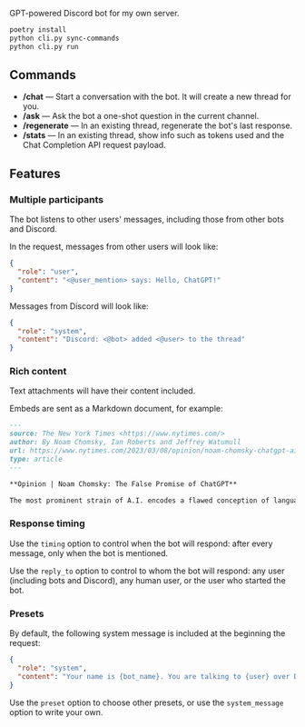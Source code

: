 GPT-powered Discord bot for my own server.

```bash
poetry install
python cli.py sync-commands
python cli.py run
```

## Commands

- **/chat** — Start a conversation with the bot. It will create a new thread for you.
- **/ask** — Ask the bot a one-shot question in the current channel.
- **/regenerate** — In an existing thread, regenerate the bot's last response.
- **/stats** — In an existing thread, show info such as tokens used and the Chat
  Completion API request payload.

## Features

### Multiple participants

The bot listens to other users' messages, including those from other bots and Discord.

In the request, messages from other users will look like:

```json
{
  "role": "user",
  "content": "<@user_mention> says: Hello, ChatGPT!"
}
```

Messages from Discord will look like:

```json
{
  "role": "system",
  "content": "Discord: <@bot> added <@user> to the thread"
}
```

### Rich content

Text attachments will have their content included.

Embeds are sent as a Markdown document, for example:

```md
---
source: The New York Times <https://www.nytimes.com/>
author: By Noam Chomsky, Ian Roberts and Jeffrey Watumull
url: https://www.nytimes.com/2023/03/08/opinion/noam-chomsky-chatgpt-ai.html
type: article
---

**Opinion | Noam Chomsky: The False Promise of ChatGPT**

The most prominent strain of A.I. encodes a flawed conception of language and knowledge.
```

### Response timing

Use the `timing` option to control when the bot will respond: after every message, only
when the bot is mentioned.

Use the `reply_to` option to control to whom the bot will respond: any user (including
bots and Discord), any human user, or the user who started the bot.

### Presets

By default, the following system message is included at the beginning the request:

```json
{
  "role": "system",
  "content": "Your name is {bot_name}. You are talking to {user} over Discord. Server name: {server}. Channel: {channel}"
}
```

Use the `preset` option to choose other presets, or use the `system_message` option to
write your own.

